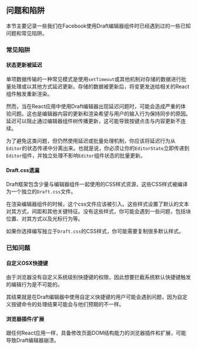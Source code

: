 ## 问题和陷阱

本节主要记录一些我们在Facebook使用Draft编辑器组件时已经遇到过的一些已知问题和常见陷阱。

### 常见陷阱

#### 状态更新被延迟

单项数据传输的一种常见模式是使用`setTimeout`或其他机制对存储的数据进行批量处理或以其他方式延迟更新。存储的数据被更新后，将变更发送给相关的React组件触发重新渲染。

然而，当在React应用中使用Draft编辑器出现延迟问题时，可能会造成严重的体验问题。这也是编辑器内容的更新和渲染希望与用户的输入行为保持同步的原因。延迟可以阻止通过编辑器组件树传播更新，这可能导致按键点击与内容更新不连续。

为了避免这类问题，但仍然使用延迟或批量处理机制，你应该将延迟行为从`Editor`的状态传递中分离出来。也就是说，你必须让你的`EditorState`立即传递到`Editor`组件，并独立处理不影响`Editor`组件状态的批量更新。

#### Draft.css遗漏

Draft框架包含少量与编辑器组件一起使用的CSS样式资源，这些CSS样式被编译为一个独立的`Draft.css`文件。

在渲染编辑器组件的时候，这个css文件应该被引入。这些样式设置了默认的文本对其方式，间距和其他关键特征。没有这些样式，你可能会遇到一些问题，包括块位置、对其方式以及光标行为等。

如果你选择编写独立于`Draft.css`的CSS样式，你可能需要复制很多默认样式。

### 已知问题

#### 自定义OSX快捷键

由于浏览器没有自定义系统级别快捷键的权限，因此想要拦截系统默认快捷键触发的编辑行为是不可能的。

其结果就是在Draft编辑器中使用自定义快捷键的用户可能会遇到问题，因为自定义按键命令的处理结果可能会与他们预期的不一样。

#### 浏览器插件/扩展

跟任何React应用一样，具备修改页面DOM结构能力的浏览器插件和扩展，可能导致Draft编辑器崩溃。

